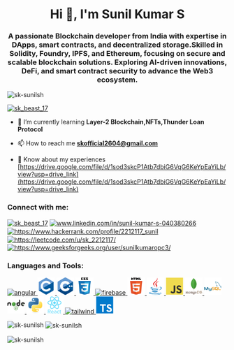 <h1 align="center">Hi 👋, I'm Sunil Kumar S</h1>
<h3 align="center">A passionate Blockchain developer from India with expertise in DApps, smart contracts, and decentralized storage.Skilled in Solidity, Foundry, IPFS, and Ethereum, focusing on secure and scalable blockchain solutions. Exploring AI-driven innovations, DeFi, and smart contract security to advance the Web3 ecosystem.</h3>

<p align="left"> <img src="https://komarev.com/ghpvc/?username=sk-sunilsh&label=Profile%20views&color=0e75b6&style=flat" alt="sk-sunilsh" /> </p>

<p align="left"> <a href="https://twitter.com/sk_beast_17" target="blank"><img src="https://img.shields.io/twitter/follow/sk_beast_17?logo=twitter&style=for-the-badge" alt="sk_beast_17" /></a> </p>

- 🌱 I’m currently learning **Layer-2 Blockchain,NFTs,Thunder Loan Protocol**

- 📫 How to reach me **skofficial2604@gmail.com**

- 📄 Know about my experiences [https://drive.google.com/file/d/1sod3skcP1Atb7dbiG6VqG6KeYpEaYiLb/view?usp=drive_link](https://drive.google.com/file/d/1sod3skcP1Atb7dbiG6VqG6KeYpEaYiLb/view?usp=drive_link)

<h3 align="left">Connect with me:</h3>
<p align="left">
<a href="https://twitter.com/sk_beast_17" target="blank"><img align="center" src="https://raw.githubusercontent.com/rahuldkjain/github-profile-readme-generator/master/src/images/icons/Social/twitter.svg" alt="sk_beast_17" height="30" width="40" /></a>
<a href="https://linkedin.com/in/www.linkedin.com/in/sunil-kumar-s-040380266" target="blank"><img align="center" src="https://raw.githubusercontent.com/rahuldkjain/github-profile-readme-generator/master/src/images/icons/Social/linked-in-alt.svg" alt="www.linkedin.com/in/sunil-kumar-s-040380266" height="30" width="40" /></a>
<a href="https://www.hackerrank.com/https://www.hackerrank.com/profile/2212117_sunil" target="blank"><img align="center" src="https://raw.githubusercontent.com/rahuldkjain/github-profile-readme-generator/master/src/images/icons/Social/hackerrank.svg" alt="https://www.hackerrank.com/profile/2212117_sunil" height="30" width="40" /></a>
<a href="https://www.leetcode.com/https://leetcode.com/u/sk_2212117/" target="blank"><img align="center" src="https://raw.githubusercontent.com/rahuldkjain/github-profile-readme-generator/master/src/images/icons/Social/leet-code.svg" alt="https://leetcode.com/u/sk_2212117/" height="30" width="40" /></a>
<a href="https://auth.geeksforgeeks.org/user/https://www.geeksforgeeks.org/user/sunilkumaropc3/" target="blank"><img align="center" src="https://raw.githubusercontent.com/rahuldkjain/github-profile-readme-generator/master/src/images/icons/Social/geeks-for-geeks.svg" alt="https://www.geeksforgeeks.org/user/sunilkumaropc3/" height="30" width="40" /></a>
</p>

<h3 align="left">Languages and Tools:</h3>
<p align="left"> <a href="https://angular.io" target="_blank" rel="noreferrer"> <img src="https://angular.io/assets/images/logos/angular/angular.svg" alt="angular" width="40" height="40"/> </a> <a href="https://www.cprogramming.com/" target="_blank" rel="noreferrer"> <img src="https://raw.githubusercontent.com/devicons/devicon/master/icons/c/c-original.svg" alt="c" width="40" height="40"/> </a> <a href="https://www.w3schools.com/cpp/" target="_blank" rel="noreferrer"> <img src="https://raw.githubusercontent.com/devicons/devicon/master/icons/cplusplus/cplusplus-original.svg" alt="cplusplus" width="40" height="40"/> </a> <a href="https://www.w3schools.com/css/" target="_blank" rel="noreferrer"> <img src="https://raw.githubusercontent.com/devicons/devicon/master/icons/css3/css3-original-wordmark.svg" alt="css3" width="40" height="40"/> </a> <a href="https://firebase.google.com/" target="_blank" rel="noreferrer"> <img src="https://www.vectorlogo.zone/logos/firebase/firebase-icon.svg" alt="firebase" width="40" height="40"/> </a> <a href="https://www.w3.org/html/" target="_blank" rel="noreferrer"> <img src="https://raw.githubusercontent.com/devicons/devicon/master/icons/html5/html5-original-wordmark.svg" alt="html5" width="40" height="40"/> </a> <a href="https://www.java.com" target="_blank" rel="noreferrer"> <img src="https://raw.githubusercontent.com/devicons/devicon/master/icons/java/java-original.svg" alt="java" width="40" height="40"/> </a> <a href="https://developer.mozilla.org/en-US/docs/Web/JavaScript" target="_blank" rel="noreferrer"> <img src="https://raw.githubusercontent.com/devicons/devicon/master/icons/javascript/javascript-original.svg" alt="javascript" width="40" height="40"/> </a> <a href="https://www.mongodb.com/" target="_blank" rel="noreferrer"> <img src="https://raw.githubusercontent.com/devicons/devicon/master/icons/mongodb/mongodb-original-wordmark.svg" alt="mongodb" width="40" height="40"/> </a> <a href="https://www.mysql.com/" target="_blank" rel="noreferrer"> <img src="https://raw.githubusercontent.com/devicons/devicon/master/icons/mysql/mysql-original-wordmark.svg" alt="mysql" width="40" height="40"/> </a> <a href="https://nodejs.org" target="_blank" rel="noreferrer"> <img src="https://raw.githubusercontent.com/devicons/devicon/master/icons/nodejs/nodejs-original-wordmark.svg" alt="nodejs" width="40" height="40"/> </a> <a href="https://www.python.org" target="_blank" rel="noreferrer"> <img src="https://raw.githubusercontent.com/devicons/devicon/master/icons/python/python-original.svg" alt="python" width="40" height="40"/> </a> <a href="https://reactjs.org/" target="_blank" rel="noreferrer"> <img src="https://raw.githubusercontent.com/devicons/devicon/master/icons/react/react-original-wordmark.svg" alt="react" width="40" height="40"/> </a> <a href="https://tailwindcss.com/" target="_blank" rel="noreferrer"> <img src="https://www.vectorlogo.zone/logos/tailwindcss/tailwindcss-icon.svg" alt="tailwind" width="40" height="40"/> </a> <a href="https://www.typescriptlang.org/" target="_blank" rel="noreferrer"> <img src="https://raw.githubusercontent.com/devicons/devicon/master/icons/typescript/typescript-original.svg" alt="typescript" width="40" height="40"/> </a> </p>

<p><img align="left" src="https://github-readme-stats.vercel.app/api/top-langs?username=sk-sunilsh&show_icons=true&theme=dark&locale=en&layout=compact" alt="sk-sunilsh" /></p>

<p>&nbsp;<img align="center" src="https://github-readme-stats.vercel.app/api?username=sk-sunilsh&show_icons=true&theme=dark&locale=en" alt="sk-sunilsh" /></p>

<p><img align="center" src="https://github-readme-streak-stats.herokuapp.com/?user=sk-sunilsh&theme=dark" alt="sk-sunilsh" /></p>
